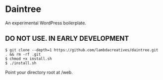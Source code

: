 # Daintree
An experimental WordPress boilerplate.

## DO NOT USE. IN EARLY DEVELOPMENT

```
$ git clone --depth=1 https://github.com/lambdacreatives/daintree.git . && rm -rf .git
$ chmod +x install.sh
$ ./install.sh
```

Point your directory root at /web.
